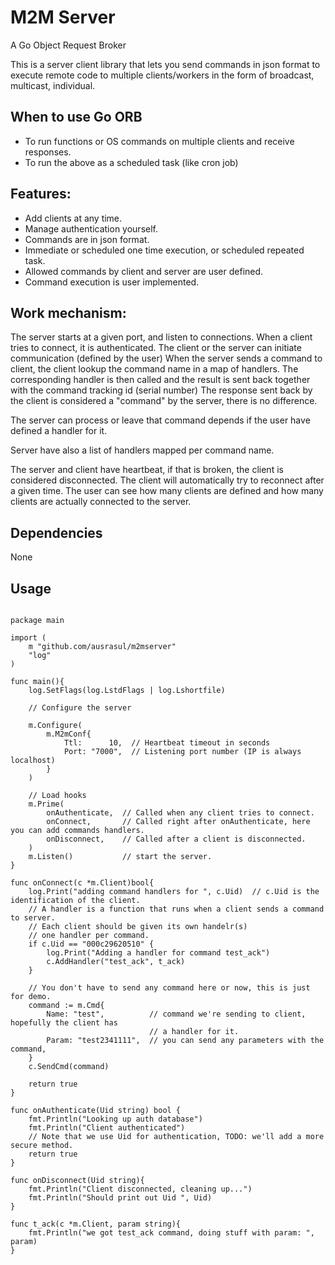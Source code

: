 # M2M Server

A Go Object Request Broker

This is a server client library that lets you send commands in json format to execute remote code
 to multiple clients/workers in the form of broadcast, multicast, individual.

## When to use Go ORB
- To run functions or OS commands on multiple clients and receive responses.
- To run the above as a scheduled task (like cron job)

## Features:
- Add clients at any time.
- Manage authentication yourself.
- Commands are in json format.
- Immediate or scheduled one time execution, or scheduled repeated task.
- Allowed commands by client and server are user defined.
- Command execution is user implemented.

## Work mechanism:
The server starts at a given port, and listen to connections.
When a client tries to connect, it is authenticated.
The client or the server can initiate communication (defined by the user)
When the server sends a command to client, the client lookup the command name in a map of handlers.
The corresponding handler is then called and the result is sent back together with the command tracking id (serial number)
The response sent back by the client is considered a "command" by the server, there is no difference.

The server can process or leave that command depends if the user have defined a handler for it.

Server have also a list of handlers mapped per command name.

The server and client have heartbeat, if that is broken, the client is considered disconnected.
The client will automatically try to reconnect after a given time.
The user can see how many clients are defined and how many clients are actually connected to the server.

## Dependencies
None

## Usage

```

package main

import (
	m "github.com/ausrasul/m2mserver"
	"log"
)

func main(){
	log.SetFlags(log.LstdFlags | log.Lshortfile)

	// Configure the server

	m.Configure(
		m.M2mConf{
			Ttl:      10,  // Heartbeat timeout in seconds
			Port: "7000",  // Listening port number (IP is always localhost)
		}
	)

	// Load hooks
	m.Prime(
		onAuthenticate,  // Called when any client tries to connect.
		onConnect,       // Called right after onAuthenticate, here you can add commands handlers.
		onDisconnect,    // Called after a client is disconnected.
	)
	m.Listen()           // start the server.
}

func onConnect(c *m.Client)bool{
	log.Print("adding command handlers for ", c.Uid)  // c.Uid is the identification of the client.
	// A handler is a function that runs when a client sends a command to server.
	// Each client should be given its own handelr(s)
	// one handler per command.
	if c.Uid == "000c29620510" {
		log.Print("Adding a handler for command test_ack")
		c.AddHandler("test_ack", t_ack)
	}

	// You don't have to send any command here or now, this is just for demo.
	command := m.Cmd{
		Name: "test",          // command we're sending to client, hopefully the client has
		                       // a handler for it.
		Param: "test2341111",  // you can send any parameters with the command,
	}
	c.SendCmd(command)

	return true
}

func onAuthenticate(Uid string) bool {
	fmt.Println("Looking up auth database")
	fmt.Println("Client authenticated")
	// Note that we use Uid for authentication, TODO: we'll add a more secure method.
	return true
}

func onDisconnect(Uid string){
	fmt.Println("Client disconnected, cleaning up...")
	fmt.Println("Should print out Uid ", Uid)
}

func t_ack(c *m.Client, param string){
	fmt.Println("we got test_ack command, doing stuff with param: ", param)
}

```
